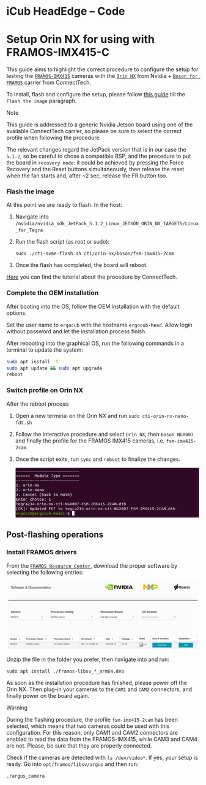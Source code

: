 iCub HeadEdge – Code
====================

# Setup Orin NX for using with FRAMOS-IMX415-C

This guide aims to highlight the correct procedure to configure the setup for testing the [`FRAMOS-IMX415`](https://www.framos.com/en/products/fsm-imx415-sensor-module-26361) cameras with the [`Orin NX`](https://www.nvidia.com/it-it/autonomous-machines/embedded-systems/jetson-orin/) from Nvidia + [`Boson for FRAMOS`](https://connecttech.com/product/boson-for-framos-carrier-board-for-nvidia-jetson-xavier-nx/) carrier from ConnectTech.

To install, flash and configure the setup, please follow [this guide](https://icub-tech-iit.github.io/documentation/icub_operating_systems/icubos/jetpack/) till the `Flash the image` paragraph.

> [!Note]  
> This guide is addressed to a generic Nvidia Jetson board using one of the available ConnectTech carrier, so please be sure to select the correct profile when following the procedure. 
>
> The relevant changes regard the JetPack version that is in our case the `5.1.2`, so be careful to chose a compatible BSP, and the procedure to put the board in `recovery mode`: it could be achieved by pressing the Force Recovery and the Reset buttons simultaneously, then release the reset when the fan starts and, after ~2 sec, release the FR button too.

### Flash the image

At this point we are ready to flash. In the host:

1. Navigate into `/nvidia/nvidia_sdk_JetPack_5.1.2_Linux_JETSON_ORIN_NX_TARGETS/Linux_for_Tegra`
2. Run the flash script (as root or sudo):

   ```
   sudo ./cti-nvme-flash.sh cti/orin-nx/boson/fsm-imx415-2cam
   ```

3. Once the flash has completed, the board will reboot.

[Here](https://connecttech.com/ftp/Drivers/L4T-Release-Notes/Jetson-Xavier-NX/XAVIER-NX-35.4.1.pdf) you can find the tutorial about the procedure by ConnectTech.

### Complete the OEM installation
After booting into the OS, follow the OEM installation with the default options.

Set the user name to `ergocub` with the hostname `ergocub-head`. Allow login without password and let the installation process finish.

After rebooting into the graphical OS, run the following commands in a terminal to update the system:

```bash
sudo apt install -f
sudo apt update && sudo apt upgrade
reboot
``` 

### Switch profile on Orin NX
After the reboot process:

1. Open a new terminal on the Orin NX and run `sudo cti-orin-nx-nano-fdt.sh`
2. Follow the interactive procedure and select `Orin NX`, then `Boson NGX007` and finally the profile for the FRAMOS IMX415 cameras, i.e. `fsm-imx415-2cam`
3. Once the script exits, run `sync` and `reboot` to finalize the changes.

   ![post-flash](assets/post-flash.png)

## Post-flashing operations

### Install FRAMOS drivers

From the [`FRAMOS Resource Center`](https://www.framos.com/en/fsm-startup), download the proper software by selecting the following entries:

![framos-sw](assets/framos-sw.png)

Unzip the file in the folder you prefer, then navigate into and run:

```
sudo apt install ./framos-libsv_*_arm64.deb
```

As soon as the installation procedure has finished, please power off the Orin NX. Then plug-in your cameras to the `CAM1` and `CAM2` connectors, and finally power on the board again.


> [!Warning]  
> During the flashing procedure, the profile `fsm-imx415-2cam` has been selected, which means that two cameras could be used with this configuration. For this reason, only CAM1 and CAM2 connectors are enabled to read the data from the FRAMOS-IMX415, while CAM3 and CAM4 are not. Please, be sure that they are properly connected.

Check if the cameras are detected with `ls /dev/video*`. If yes, your setup is ready. Go into `opt/framos/libsv/argus` and then run:

```
./argus_camera
```
